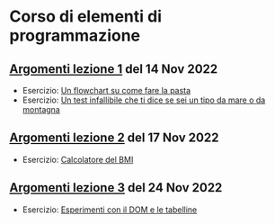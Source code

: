 # Corso di elementi di programmazione  

## [Argomenti lezione 1](1-intro-variabili-condizioni.md) del 14 Nov 2022  
- Esercizio: [Un flowchart su come fare la pasta](https://www.figma.com/file/k0M7EjNgv7DJxqu54JVWgg/Untitled?node-id=24%3A28)
- Esercizio: [Un test infallibile che ti dice se sei un tipo da mare o da montagna](/test-mare-montagna)
  
## [Argomenti lezione 2](2-logica-cicli.md) del 17 Nov 2022  
- Esercizio: [Calcolatore del BMI](/bmi-calc)

## [Argomenti lezione 3](3-arrays.md) del 24 Nov 2022   
- Esercizio: [Esperimenti con il DOM e le tabelline](/lista-spesa-tabelline)
